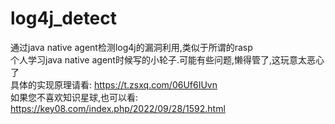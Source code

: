 # log4j_detect
通过java native agent检测log4j的漏洞利用,类似于所谓的rasp   
个人学习java native agent时候写的小轮子.可能有些问题,懒得管了,这玩意太恶心了   
具体的实现原理请看: https://t.zsxq.com/06Uf6IUvn  
如果您不喜欢知识星球,也可以看: https://key08.com/index.php/2022/09/28/1592.html
